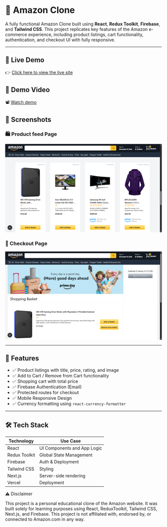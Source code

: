 # 🛒 Amazon Clone

A fully functional Amazon Clone built using **React**, **Redux Toolkit**, **Firebase**, and **Tailwind CSS**. This project replicates key features of the Amazon e-commerce experience, including product listings, cart functionality, authentication, and checkout UI with fully responsive.

---

## 🔗 Live Demo

👉 [Click here to view the live site](https://e-commerce-app-ten-rouge.vercel.app/)

## 🎥 Demo Video

📽️ [Watch demo](https://drive.google.com/file/d/13ep9PXq1Z5PO9D81BPqxhy8e8oMEjAIZ/view)

## 📸 Screenshots


### 🛍️ Product feed Page
![Products](./screenshots/productfeed.png)

### 🛒 Checkout Page
![Cart](./screenshots/checkoutpage.png)

---

## 🚀 Features

- ✅ Product listings with title, price, rating, and image
- ✅ Add to Cart / Remove from Cart functionality
- ✅ Shopping cart with total price
- ✅ Firebase Authentication (Email)
- ✅ Protected routes for checkout
- ✅ Mobile Responsive Design
- ✅ Currency formatting using `react-currency-formatter`

---

## 🛠️ Tech Stack

| Technology     | Use Case                       |
|----------------|--------------------------------|
| React          | UI Components and App Logic    |
| Redux Toolkit  | Global State Management        |
| Firebase       | Auth & Deployment              |
| Tailwind CSS   | Styling                        |
| Next.js        | Server-side rendering|
| Vercel         | Deployment                     |



⚠️ Disclaimer

This project is a personal educational clone of the Amazon website. It was built solely for learning purposes using React, ReduxToolkit, Tailwind CSS, Next.js, and Firebase. This project is not affiliated with, endorsed by, or connected to Amazon.com in any way.


